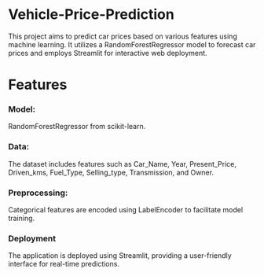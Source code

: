 # Vehicle-Price-Prediction
This project aims to predict car prices based on various features using machine learning. It utilizes a RandomForestRegressor model to forecast car prices and employs Streamlit for interactive web deployment.

# Features
### Model:
   RandomForestRegressor from scikit-learn.
### Data:
   The dataset includes features such as Car_Name, Year, Present_Price, Driven_kms, Fuel_Type, Selling_type, Transmission, and Owner.
### Preprocessing:
   Categorical features are encoded using LabelEncoder to facilitate model training.
### Deployment  
   The application is deployed using Streamlit, providing a user-friendly interface for real-time predictions.

